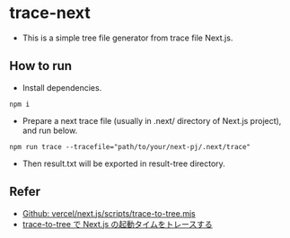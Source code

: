 # trace-next
- This is a simple tree file generator from trace file Next.js.

## How to run

- Install dependencies.

```
npm i
```

- Prepare a next trace file (usually in .next/ directory of Next.js project), and run below.

```
npm run trace --tracefile="path/to/your/next-pj/.next/trace"
```

- Then result.txt will be exported in result-tree directory.

## Refer

- [Github: vercel/next.js/scripts/trace-to-tree.mjs](https://github.com/vercel/next.js/blob/canary/scripts/trace-to-tree.mjs)
- [trace-to-tree で Next.js の起動タイムをトレースする](https://qiita.com/BRSF/items/bc13324404ecd7387ec8)
